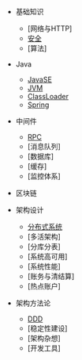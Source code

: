 * 基础知识
    * [网络与HTTP]
    * [安全](basic/security.md)
    * [算法]

* Java

    * [JavaSE](java/javase.md)
    * [JVM](java/jvm.md)
    * [ClassLoader](java/classloader.md)
    * [Spring](java/spring.md)

* 中间件

    * [RPC](middleware/rpc.md)
    * [消息队列]
    * [数据库]
    * [缓存]
    * [监控体系]

* 区块链

* 架构设计

    * [分布式系统](arch/distribution.md)
    * [多活架构]
    * [分库分表]
    * [系统高可用]
    * [系统性能]
    * [账务与清结算]
    * [热点账户]

* 架构方法论
    * [DDD](arch/arch_ddd.md)
    * [稳定性建设]
    * [架构杂想]
    * [开发工具]